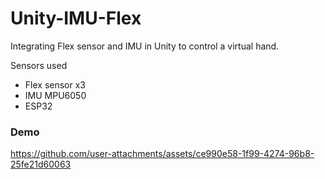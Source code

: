 # Unity-IMU-Flex
 Integrating Flex sensor and IMU in Unity to control a virtual hand.

Sensors used
- Flex sensor x3
- IMU MPU6050
- ESP32

### Demo
https://github.com/user-attachments/assets/ce990e58-1f99-4274-96b8-25fe21d60063

